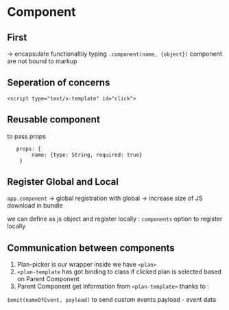 # Component 
## First
-> encapsulate functionaltiiy 
typing `.component(name, {object})`
component are not bound to markup

## Seperation of concerns
```    
<script type="text/x-template" id="click">
```
## Reusable component
to pass props
```
   props: {
        name: {type: String, required: true}
    }
```
## Register Global and Local
`app.component` -> global registration 
with global -> increase size of JS download in bundle

we can define as js object and register locally : 
`components` option to register locally 

## Communication between components


1. Plan-picker is our wrapper inside we have `<plan>`
2. `<plan-template` has got binding to class if clicked plan is selected  based on Parent Component 
3. Parent Component get information from `<plan-template>`  thanks to : 

`$emit(nameOfEvent, payload)` to send custom events 
payload - event data 
